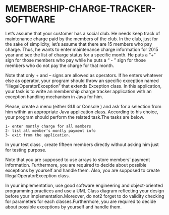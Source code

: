 # MEMBERSHIP-CHARGE-TRACKER-SOFTWARE
Let’s assume that your customer has a social club. He needs keep track of maintenance charge paid
by the members of the club. In the club, just for the sake of simplicity, let’s assume that there are 15
members who pay charge. Thus, he wants to enter maintenance charge information for 2015 year
and see the list of charge status for a specific month. He puts a “+” sign for those members who pay
while he puts a “ - ” sign for those members who do not pay the charge for that month.

Note that only + and – signs are allowed as operators. If he enters whatever else as operator, your
program should throw an specific exception named “IllegalOperatorException” that extends
Exception class. In this application, your task is to write an membership charge tracker application
with an exception handling mechanism in Java for him.

Please, create a menu (either GUI or Console ) and ask for a selection from him within an appropriate
Java application class. According to his choice, your program should perform the related task.The
tasks are below.

    1- enter montly charge for all members
    2- list all member’s montly payment info
    3- exit from the application.
In your test class , create fifteen members directly without asking him just for testing purpose.

Note that you are supposed to use arrays to store members’ payment information. Furthermore,
you are required to decide about possible exceptions by yourself and handle them. Also, you are
supposed to create IllegalOperatorException class.

In your implementation, use good software engineering and object-oriented programming practices
and use a UML Class diagram reflecting your design before your implementation.Moreover, do not2
forget to do validity checking for parameters for each classes.Furthermore, you are required to
decide about possible exceptions by yourself and handle them.
